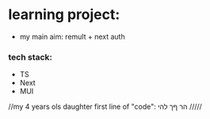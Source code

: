 # learning project:
- my main aim: remult + next auth
### tech stack:
- TS
- Next
- MUI

//my 4 years ols daughter first line of "code":
הר
ףך
להי
/////


